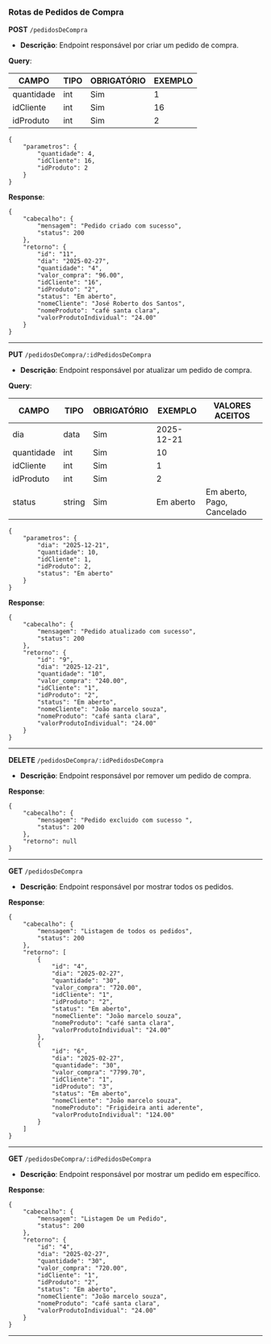 ### Rotas de Pedidos de Compra

**POST** `/pedidosDeCompra`

- **Descrição**: Endpoint responsável por criar um pedido de compra.

**Query**:

| CAMPO        | TIPO   | OBRIGATÓRIO   | EXEMPLO                 |
| ------------ | ------ | ------------- | ----------------------- |
| quantidade   | int    | Sim           | 1                       |
| idCliente    | int    | Sim           | 16                      |
| idProduto    | int    | Sim           | 2                       |


```
{
    "parametros": {
        "quantidade": 4,
        "idCliente": 16,
        "idProduto": 2
    }
}
```

**Response**:

```
{
    "cabecalho": {
        "mensagem": "Pedido criado com sucesso",
        "status": 200
    },
    "retorno": {
        "id": "11",
        "dia": "2025-02-27",
        "quantidade": "4",
        "valor_compra": "96.00",
        "idCliente": "16",
        "idProduto": "2",
        "status": "Em aberto",
        "nomeCliente": "José Roberto dos Santos",
        "nomeProduto": "café santa clara",
        "valorProdutoIndividual": "24.00"
    }
}
```

---

**PUT** `/pedidosDeCompra/:idPedidosDeCompra`

- **Descrição**: Endpoint responsável por atualizar um pedido de compra.

**Query**:

| CAMPO        | TIPO   | OBRIGATÓRIO   | EXEMPLO                 | VALORES ACEITOS            |
| ------------ | ------ | ------------- | ----------------------- | -------------------------- |
| dia          | data   | Sim           | 2025-12-21              |                            |
| quantidade   | int    | Sim           | 10                      |                            |
| idCliente    | int    | Sim           | 1                       |                            |
| idProduto    | int    | Sim           | 2                       |                            |
| status       | string | Sim           | Em aberto               | Em aberto, Pago, Cancelado | 

```
{
    "parametros": {
        "dia": "2025-12-21",
        "quantidade": 10,
        "idCliente": 1,
        "idProduto": 2,
        "status": "Em aberto"
    }
}
```

**Response**:

```
{
    "cabecalho": {
        "mensagem": "Pedido atualizado com sucesso",
        "status": 200
    },
    "retorno": {
        "id": "9",
        "dia": "2025-12-21",
        "quantidade": "10",
        "valor_compra": "240.00",
        "idCliente": "1",
        "idProduto": "2",
        "status": "Em aberto",
        "nomeCliente": "João marcelo souza",
        "nomeProduto": "café santa clara",
        "valorProdutoIndividual": "24.00"
    }
}
```
---

**DELETE** `/pedidosDeCompra/:idPedidosDeCompra`

- **Descrição**: Endpoint responsável por remover um pedido de compra.

**Response**:

```
{
    "cabecalho": {
        "mensagem": "Pedido excluido com sucesso ",
        "status": 200
    },
    "retorno": null
}
```

---

**GET** `/pedidosDeCompra`

- **Descrição**: Endpoint responsável por mostrar todos os pedidos.

**Response**:

```
{
    "cabecalho": {
        "mensagem": "Listagem de todos os pedidos",
        "status": 200
    },
    "retorno": [
        {
            "id": "4",
            "dia": "2025-02-27",
            "quantidade": "30",
            "valor_compra": "720.00",
            "idCliente": "1",
            "idProduto": "2",
            "status": "Em aberto",
            "nomeCliente": "João marcelo souza",
            "nomeProduto": "café santa clara",
            "valorProdutoIndividual": "24.00"
        },
        {
            "id": "6",
            "dia": "2025-02-27",
            "quantidade": "30",
            "valor_compra": "7799.70",
            "idCliente": "1",
            "idProduto": "3",
            "status": "Em aberto",
            "nomeCliente": "João marcelo souza",
            "nomeProduto": "Frigideira anti aderente",
            "valorProdutoIndividual": "124.00"
        }
    ]
}

```

---

**GET** `/pedidosDeCompra/:idPedidosDeCompra`

- **Descrição**: Endpoint responsável por mostrar um pedido em específico.

**Response**:

```
{
    "cabecalho": {
        "mensagem": "Listagem De um Pedido",
        "status": 200
    },
    "retorno": {
        "id": "4",
        "dia": "2025-02-27",
        "quantidade": "30",
        "valor_compra": "720.00",
        "idCliente": "1",
        "idProduto": "2",
        "status": "Em aberto",
        "nomeCliente": "João marcelo souza",
        "nomeProduto": "café santa clara",
        "valorProdutoIndividual": "24.00"
    }
}

```

---
